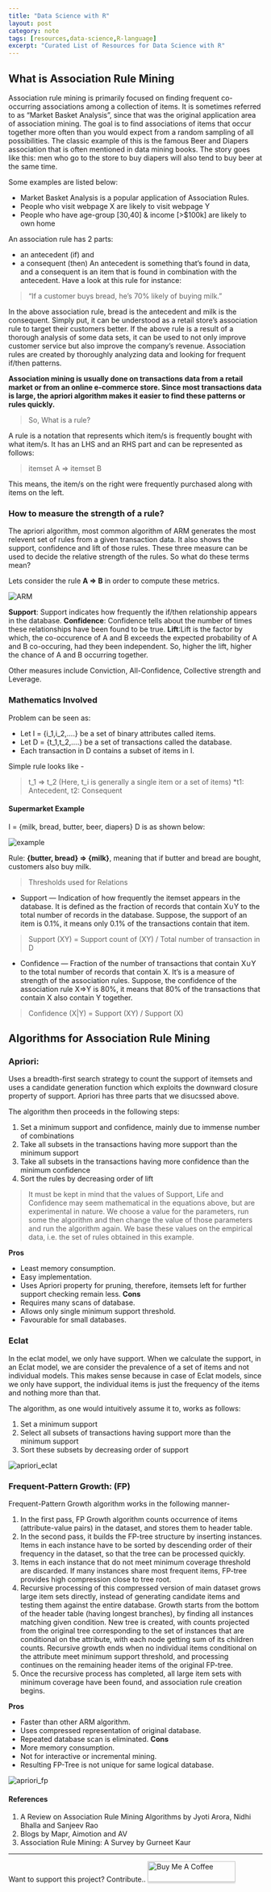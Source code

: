 ```yaml
---
title: "Data Science with R"
layout: post
category: note
tags: [resources,data-science,R-language]
excerpt: "Curated List of Resources for Data Science with R"
---
```



## What is Association Rule Mining
Association rule mining is primarily focused on finding frequent co-occurring associations among a collection of items. It is sometimes referred to as “Market Basket Analysis”, since that was the original application area of association mining. The goal is to find associations of items that occur together more often than you would expect from a random sampling of all possibilities. The classic example of this is the famous Beer and Diapers association that is often mentioned in data mining books. The story goes like this: men who go to the store to buy diapers will also tend to buy beer at the same time.

Some examples are listed below:
- Market Basket Analysis is a popular application of Association Rules.
- People who visit webpage X are likely to visit webpage Y
- People who have age-group [30,40] & income [>$100k] are likely to own home


An association rule has 2 parts:

- an antecedent (if) and
- a consequent (then)
An antecedent is something that’s found in data, and a consequent is an item that is found in combination with the antecedent. Have a look at this rule for instance:

> “If a customer buys bread, he’s 70% likely of buying milk.”

In the above association rule, bread is the antecedent and milk is the consequent. Simply put, it can be understood as a retail store’s association rule to target their customers better. If the above rule is a result of a thorough analysis of some data sets, it can be used to not only improve customer service but also improve the company’s revenue.
Association rules are created by thoroughly analyzing data and looking for frequent if/then patterns. 



**Association mining is usually done on transactions data from a retail market or from an online e-commerce store. Since most transactions data is large, the apriori algorithm makes it easier to find these patterns or rules quickly.**

> So, What is a rule?

A rule is a notation that represents which item/s is frequently bought with what item/s. It has an LHS and an RHS part and can be represented as follows:
> itemset A => itemset B

This means, the item/s on the right were frequently purchased along with items on the left.

### How to measure the strength of a rule?

The apriori algorithm, most common algorithm of ARM generates the most relevent set of rules from a given transaction data. It also shows the support, confidence and lift of those rules. These three measure can be used to decide the relative strength of the rules. So what do these terms mean?

Lets consider the rule **A => B** in order to compute these metrics.


![ARM](https://github.com/LearnDSML/blog/blob/master/assets/img/ARM.png?raw=true)

**Support**: Support indicates how frequently the if/then relationship appears in the database.
**Confidence**: Confidence tells about the number of times these relationships have been found to be true.
**Lift**:Lift is the factor by which, the co-occurence of A and B exceeds the expected probability of A and B co-occuring, had they been independent. So, higher the lift, higher the chance of A and B occurring together.

Other measures include Conviction, All-Confidence, Collective strength and Leverage.


### Mathematics Involved

Problem can be seen as:
- Let I = {i_1,i_2,….} be a set of binary attributes called items.
- Let D = {t_1,t_2,….} be a set of transactions called the database.
- Each transaction in D contains a subset of items in I.

Simple rule looks like -
> t_1 ⇒ t_2 (Here, t_i is generally a single item or a set of items)
> *t1: Antecedent, t2: Consequent

#### Supermarket Example
I = {milk, bread, butter, beer, diapers}
D is as shown below:

![example](https://github.com/LearnDSML/blog/blob/master/assets/img/example.png?raw=true)

Rule: **{butter, bread} ⇒ {milk}**, meaning that if butter and bread are bought, customers also buy milk.

> Thresholds used for Relations
- Support — Indication of how frequently the itemset appears in the database. It is defined as the fraction of records that contain X∪Y to the total number of records in the database. Suppose, the support of an item is 0.1%, it means only 0.1% of the transactions contain that item.
> Support (XY) = Support count of (XY) / Total number of transaction in D

- Confidence — Fraction of the number of transactions that contain X∪Y to the total number of records that contain X.
It’s is a measure of strength of the association rules.
Suppose, the confidence of the association rule X⇒Y is 80%, it means that 80% of the transactions that contain X also contain Y together.
> Confidence (X|Y) = Support (XY) / Support (X)



## Algorithms for Association Rule Mining

### Apriori:
Uses a breadth-first search strategy to count the support of itemsets and uses a candidate generation function which exploits the downward closure property of support. Apriori has three parts that we disucssed above.

The algorithm then proceeds in the following steps:

1. Set a minimum support and confidence, mainly due to immense number of combinations 
2. Take all subsets in the transactions having more support than the minimum support
3. Take all subsets in the transactions having more confidence than the minimum confidence
4. Sort the rules by decreasing order of lift

> It must be kept in mind that the values of Support, Life and Confidence may seem mathematical in the equations above, but are experimental in nature. We choose a value for the parameters, run some the algorithm and then change the value of those parameters and run the algorithm again. We base these values on the empirical data, i.e. the set of rules obtained in this example. 

**Pros**
- Least memory consumption.
- Easy implementation.
- Uses Apriori property for pruning, therefore, itemsets left for further support checking remain less.
**Cons**
- Requires many scans of database.
- Allows only single minimum support threshold.
- Favourable for small databases.


### Eclat

In the eclat model, we only have support. When we calculate the support, in an Eclat model, we are consider the prevalence of a set of items and not individual models. This makes sense because in case of Eclat models, since we only have support, the individual items is just the frequency of the items and nothing more than that.

The algorithm, as one would intuitively assume it to, works as follows:

1. Set a minimum support
2. Select all subsets of transactions having support more than the minimum support
3. Sort these subsets by decreasing order of support

![apriori_eclat](https://github.com/LearnDSML/blog/blob/master/assets/img/apr_eclat.png?raw=true)


### Frequent-Pattern Growth: (FP)
Frequent-Pattern Growth algorithm works in the following manner-
1. In the first pass, FP Growth algorithm counts occurrence of items (attribute-value pairs) in the dataset, and stores them to header table.
2. In the second pass, it builds the FP-tree structure by inserting instances. Items in each instance have to be sorted by descending order of their frequency in the dataset, so that the tree can be processed quickly.
3. Items in each instance that do not meet minimum coverage threshold are discarded. If many instances share most frequent items, FP-tree provides high compression close to tree root.
4. Recursive processing of this compressed version of main dataset grows large item sets directly, instead of generating candidate items and testing them against the entire database. Growth starts from the bottom of the header table (having longest branches), by finding all instances matching given condition. New tree is created, with counts projected from the original tree corresponding to the set of instances that are conditional on the attribute, with each node getting sum of its children counts. Recursive growth ends when no individual items conditional on the attribute meet minimum support threshold, and processing continues on the remaining header items of the original FP-tree.
5. Once the recursive process has completed, all large item sets with minimum coverage have been found, and association rule creation begins.

**Pros**
- Faster than other ARM algorithm.
- Uses compressed representation of original database.
- Repeated database scan is eliminated.
**Cons**
- More memory consumption.
- Not for interactive or incremental mining.
- Resulting FP-Tree is not unique for same logical database.

![apriori_fp](https://github.com/LearnDSML/blog/blob/master/assets/img/apr_fp.png?raw=true)





#### References
1. A Review on Association Rule Mining Algorithms by Jyoti Arora, Nidhi Bhalla and Sanjeev Rao
2. Blogs by Mapr, Aimotion and AV
3. Association Rule Mining: A Survey by Gurneet Kaur



---


Want to support this project? Contribute..
<a href="https://ko-fi.com/shivampanchal" target="_blank"><img src="https://www.buymeacoffee.com/assets/img/custom_images/orange_img.png" alt="Buy Me A Coffee" style="height: 41px !important;width: 174px !important;box-shadow: 0px 3px 2px 0px rgba(190, 190, 190, 0.5) !important;-webkit-box-shadow: 0px 3px 2px 0px rgba(190, 190, 190, 0.5) !important;" ></a>
